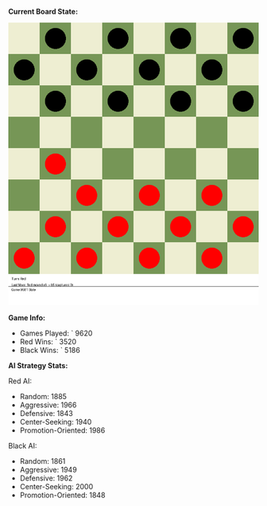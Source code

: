 
**Current Board State:**  
<!-- START_GIF -->
![Checkers Game](./checkers_game.gif)
<!-- END_GIF -->

**Game Info:**  
- Games Played: `<!-- GAMES_PLAYED --> 9620
- Red Wins: `<!-- RED_WINS --> 3520
- Black Wins: `<!-- BLACK_WINS --> 5186

<!-- AI_STATS -->
**AI Strategy Stats:**

Red AI:
- Random: 1885
- Aggressive: 1966
- Defensive: 1843
- Center-Seeking: 1940
- Promotion-Oriented: 1986

Black AI:
- Random: 1861
- Aggressive: 1949
- Defensive: 1962
- Center-Seeking: 2000
- Promotion-Oriented: 1848
